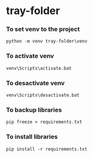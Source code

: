 



# tray-folder

  
### To set venv to the project

    python -m venv tray-folder\venv

  
### To activate venv 

    venv\Scripts\activate.bat

  

### To desactivate venv

    venv\Scripts\desactivate.bat

  
### To backup libraries

    pip freeze > requirements.txt

  
### To install libraries

    pip install -r requirements.txt



